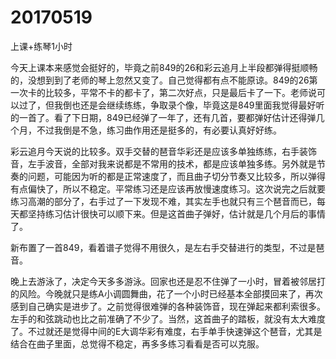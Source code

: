 # 20170519

上课+练琴1小时

今天上课本来感觉会挺好的，毕竟之前849的26和彩云追月上半段都弹得挺顺畅的，没想到到了老师的琴上忽然又变了。自己觉得都有点不能原谅。849的26第一次卡的比较多，平常不卡的都卡了，第二次好点，只是最后卡了一下。老师说可以过了，但我倒也还是会继续练练，争取录个像，毕竟这是849里面我觉得最好听的一首了。看了下日期，849已经弹了一年了，还有几首，要都弹好估计还得弹几个月，不过我倒是不急，练习曲作用还是挺多的，有必要认真好好练。

彩云追月今天说的比较多。双手交替的琶音华彩还是应该多单独练练，右手装饰音，左手波音，全部对我来说都是不常用的技术，都是应该单独多练。另外就是节奏的问题，可能因为听的都是正常速度了，而且曲子切分节奏又比较多，所以弹得有点偏快了，所以不稳定。平常练习还是应该再放慢速度练习。这次说完之后就要练习高潮的部分了，右手过了一下发现不难，其实左手也就只有三个琶音而已，每天都坚持练习估计很快可以顺下来。但是这首曲子弹好，估计就是几个月后的事情了。

新布置了一首849，看着谱子觉得不用很久，是左右手交替进行的类型，不过是琶音。

晚上去游泳了，决定今天多多游泳。回家也还是忍不住弹了一小时，冒着被邻居打的风险。今晚就只是练A小调圆舞曲，花了一个小时已经基本全部摸回来了，再次感到自己确实是进步了。之前觉得很难弹的各种装饰音，现在弹起来都利索很多。左手的和弦跳动也比之前准确了不少了。当然，这首曲子的踏板，就没有太大难度了。不过就还是觉得中间的E大调华彩有难度，右手单手快速弹这个琶音，尤其是结合在曲子里面，总觉得不稳定，再多多练习看看是否可以克服。
